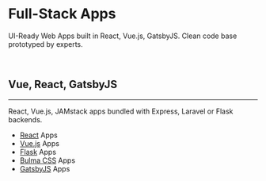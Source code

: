 # Full-Stack Apps
UI-Ready Web Apps built in React, Vue.js, GatsbyJS. Clean code base prototyped by experts.

<br />

## Vue, React, GatsbyJS
---
React, Vue.js, JAMstack apps bundled with Express, Laravel or Flask backends.

- [React](/apps/react) Apps
- [Vue.js](/apps/vuejs) Apps
- [Flask](/apps/flask-apps) Apps
- [Bulma CSS](/apps/bulma-css) Apps
- [GatsbyJS](/apps/gatsbyjs) Apps
